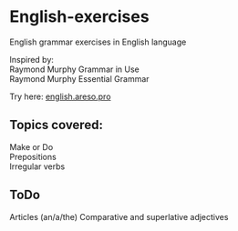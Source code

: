 # English-exercises
English grammar exercises in English language  
  
Inspired by:  
Raymond Murphy Grammar in Use  
Raymond Murphy Essential Grammar  
  
Try here: [english.areso.pro](https://english.areso.pro/)  
  
## Topics covered:  
Make or Do  
Prepositions  
Irregular verbs  

## ToDo  
Articles (an/a/the)
Comparative and superlative adjectives
